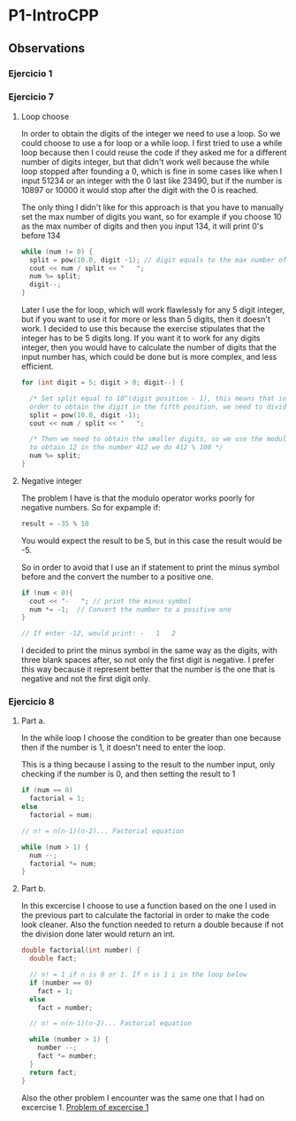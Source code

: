 # P1-IntroCPP

## Observations

### Ejercicio 1


### Ejercicio 7

1. Loop choose
    
    In order to obtain the digits of the integer we need to use a loop.
    So we could choose to use a for loop or a while loop.
    I first tried to use a while loop because then I could reuse the code if they asked me for a different number of digits integer,
    but that didn't work well because the while loop stopped after founding a 0, which is fine in some cases like when I input 51234 or an integer with the 0 last
    like 23490, but if the number is 10897 or 10000 it would stop after the digit with the 0 is reached.

    The only thing I didn't like for this approach is that you have to manually set the max number of digits you want,
    so for example if you choose 10 as the max number of digits and then you input 134, it will print 0's before 134

    ```cpp
    while (num != 0) {
      split = pow(10.0, digit -1); // digit equals to the max number of digits
      cout << num / split << "   ";
      num %= split;
      digit--;
    }
    ```

    Later I use the for loop, which will work flawlessly for any 5 digit integer, but if you want to use it for more or less than 5 digits, then it doesn't work.
    I decided to use this because the exercise stipulates that the integer has to be 5 digits long. If you want it to work for any digits integer, then you would have to calculate the number of digits that the input number has, which could be done but is more complex, and less efficient.

    ```cpp
    for (int digit = 5; digit > 0; digit--) {

      /* Set split equal to 10^(digit position - 1), this means that in
      order to obtain the digit in the fifth position, we need to divide by 10^4 = 10000 */
      split = pow(10.0, digit -1);
      cout << num / split << "   ";

      /* Then we need to obtain the smaller digits, so we use the modulo, for example:
      to obtain 12 in the number 412 we do 412 % 100 */
      num %= split;
    }
    ```

2. Negative integer
    
    The problem I have is that the modulo operator works poorly for negative numbers.
    So for expample if:

    ```cpp
    result = -35 % 10
    ```

    You would expect the result to be 5, but in this case the result would be -5.
    
    So in order to avoid that I use an if statement to print the minus symbol before and the convert the number to a positive one.

    ```cpp
    if (num < 0){
      cout << "-   "; // print the minus symbol
      num *= -1;  // Convert the number to a positive one
    }

    // If enter -12, would print: -   1   2
    ```

    I decided to print the minus symbol in the same way as the digits, with three blank spaces after, so not only the first digit is negative. I prefer this way because it represent better that the number is the one that is negative and not the first digit only.

### Ejercicio 8
1. Part a.

    In the while loop I choose the condition to be greater than one because then if the number is 1, it doesn't need to enter the loop.
    
    This is a thing because I assing to the result to the number input, only checking if the number is 0, and then setting the result to 1

    ```cpp
    if (num == 0)
      factorial = 1;
    else 
      factorial = num;

    // n! = n(n-1)(n-2)... Factorial equation

    while (num > 1) {
      num --;
      factorial *= num;
    }
    ```
2. Part b.

    In this excercise I choose to use a function based on the one I used in the previous part to calculate the factorial in order to make the code look cleaner. Also the function needed to return a double because if not the division done later would return an int.

    ```cpp
    double factorial(int number) {
      double fact;

      // n! = 1 if n is 0 or 1. If n is 1 i in the loop below
      if (number == 0)
        fact = 1;
      else 
        fact = number;

      // n! = n(n-1)(n-2)... Factorial equation

      while (number > 1) {
        number --;
        fact *= number;
      }
      return fact;
    }
    ```

    Also the other problem I encounter was the same one that I had on excercise 1. [Problem of excercise 1](<###Ejercicio 1>)